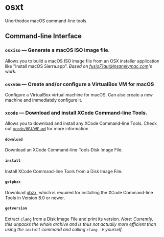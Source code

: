 # osxt

Unorthodox macOS command-line tools.

## Command-line Interface

### `osxiso` &mdash; Generate a macOS ISO image file.

  [0]: http://www.insanelymac.com/forum/topic/309654-run-vanilla-os-x-el-capitan-sierra-yosemite-or-mavericks-in-virtualbox-5010-on-a-windows-host/

Allows you to build a macOS ISO image file from an OSX installer application
like "Install macOS Sierra.app". *Based on [fusio71au@insanelymac.com][0]'s work.* 

### `osxvbm` &mdash; Create and/or configure a VirtualBox VM for macOS

Configure a VirtualBox virtual machine for macOS. Can also create a new
machine and immediately configure it.

### `xcode` &mdash; Download and install XCode Command-line Tools.

Allows you to download and install any XCode Command-line Tools. Check out
[`xcode/README.md`](xcode/README.md) for more information.

#### `download`

Download an XCode Command-line Tools Disk Image File.

#### `install`

Install XCode Command-line Tools from a Disk Image File.

#### `getpbzx`

  [pbzx]: https://github.com/NiklasRosenstein/pbzx

Download [pbzx], which is required for installing the XCode Command-line Tools
in Version 8.0 or newer.

#### `getversion`

Extract `clang` from a Disk Image File and print its version. *Note: Currently,
this unpacks the whole archive and is thus not actually more efficient than
using the `install` command and calling `clang -V` yourself.*

